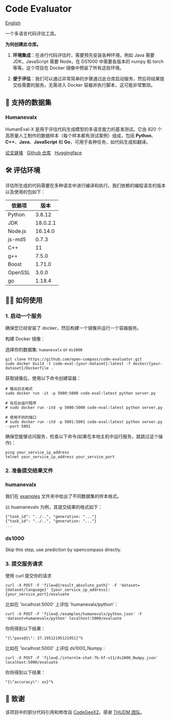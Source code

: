 # Code Evaluator

[English](./README.md)

一个多语言代码评估工具。

**为何创建此仓库。**

1. **环境集成**：在进行代码评估时，需要预先安装各种环境，例如 Java 需要 JDK，JavaScript 需要 Node，在 DS1000 中需要各版本的 numpy 和 torch 等等。这个项目在 Docker 镜像中预装了所有这些环境。

2. **便于评估**：我们可以通过非常简单的步骤通过此仓库启动服务，然后将结果提交给需要的服务。无需进入 Docker 容器并执行脚本，这可能非常繁琐。

## 📖 支持的数据集

### Humanevalx

HumanEval-X 是用于评估代码生成模型的多语言能力的基准测试。它由 820 个高质量人工制作的数据样本（每个样本都有测试案例）组成，包括 **Python**、**C++**、**Java**、**JavaScript** 和 **Go**，可用于各种任务，如代码生成和翻译。

[论文链接](https://arxiv.org/abs/2303.17568)   &nbsp;  [Github 仓库](https://github.com/THUDM/CodeGeeX2)  &nbsp;  [Huggingface](https://huggingface.co/datasets/THUDM/humaneval-x)

## 🛠️ 评估环境

评估所生成的代码需要在多种语言中进行编译和执行。我们依赖的编程语言的版本以及使用的包如下：

| 依赖项    | 版本           |
| ------- | ------------ |
| Python  | 3.8.12       |
| JDK     | 18.0.2.1     |
| Node.js | 16.14.0      |
| js-md5  | 0.7.3        |
| C++     | 11           |
| g++     | 7.5.0        |
| Boost   | 1.71.0       |
| OpenSSL | 3.0.0        |
| go      | 1.18.4       |

## 👨‍🏫 如何使用

### 1. 启动一个服务

确保您已经安装了 docker，然后构建一个镜像并运行一个容器服务。

构建 Docker 镜像：

选择你的数据集: `humanevalx` or `ds1000`

```shell
git clone https://github.com/open-compass/code-evaluator.git
sudo docker build -t code-eval-{your-dataset}:latest -f docker/{your-dataset}/Dockerfile .
```

获取镜像后，使用以下命令创建容器：

```shell
# 输出日志格式
sudo docker run -it -p 5000:5000 code-eval:latest python server.py

# 在后台运行程序
# sudo docker run -itd -p 5000:5000 code-eval:latest python server.py

# 使用不同的端口
# sudo docker run -itd -p 5001:5001 code-eval:latest python server.py --port 5001
```

确保您能够访问服务，检查以下命令(如果在本地主机中运行服务，就跳过这个操作)：

```shell
ping your_service_ip_address
telnet your_service_ip_address your_service_port
```

### 2. 准备提交结果文件

### humanevalx

我们在 [examples](./examples/) 文件夹中给出了不同数据集的样本格式。

以 huamanevalx 为例，其提交结果的格式如下：

```text
{"task_id": "../..", "generation: "..."}
{"task_id": "../..", "generation: "..."}
...
```

### ds1000

Skip this step, use prediction by opencompass directly.

### 3. 提交服务请求

使用 curl 提交你的请求

```shell
curl -X POST -F 'file=@{result_absolute_path}' -F 'dataset={dataset/language}' {your_service_ip_address}:{your_service_port}/evaluate
```

比如在 'localhost:5000' 上评估 'humanevalx/python'：

```shell
curl -X POST -F 'file=@./examples/humanevalx/python.json' -F 'dataset=humanevalx/python' localhost:5000/evaluate
```

你将得到以下结果：

```text
"{\"pass@1\": 37.19512195121951}"% 
```

比如在 'localhost:5000' 上评估 ds1000_Numpy :

```shell
curl -X POST -F 'file=@./internlm-chat-7b-hf-v11/ds1000_Numpy.json' localhost:5000/evaluate
```

你将得到以下结果：

```text
"{\"accuracy\": xx}"%
```


## 🤝 致谢

该项目中的部分代码引用和修改自 [CodeGeeX2](https://github.com/THUDM/CodeGeeX2)。感谢 [THUDM 团队](https://github.com/THUDM)。
